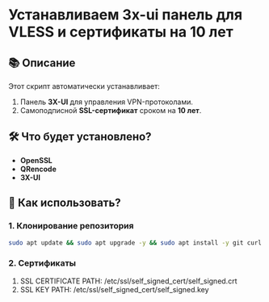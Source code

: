 # Устанавливаем 3x-ui панель для VLESS и сертификаты на 10 лет

## 📚 Описание

Этот скрипт автоматически устанавливает:
1. Панель **3X-UI** для управления VPN-протоколами.
2. Самоподписной **SSL-сертификат** сроком на **10 лет**.

## 🛠️ Что будет установлено?
- **OpenSSL**
- **QRencode**
- **3X-UI**

## 🚀 Как использовать?

### 1. Клонирование репозитория
```bash
sudo apt update && sudo apt upgrade -y && sudo apt install -y git curl openssl qrencode systemd && rm -rf ~/3xui-panel-script && git clone https://github.com/gruffus/3xui-panel-script.git && cd 3xui-panel-script && chmod +x self_signed_cert.sh && sudo ./self_signed_cert.sh
```
### 2. Сертификаты
1. SSL CERTIFICATE PATH: /etc/ssl/self_signed_cert/self_signed.crt
2. SSL KEY PATH: /etc/ssl/self_signed_cert/self_signed.key
